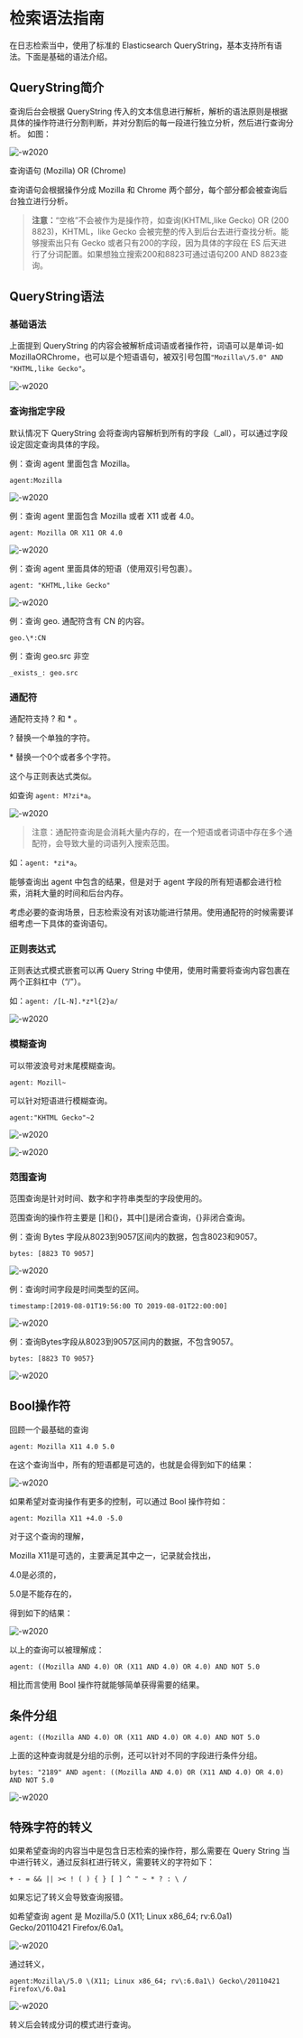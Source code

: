 # 检索语法指南

在日志检索当中，使用了标准的 Elasticsearch QueryString，基本支持所有语法。下面是基础的语法介绍。

## QueryString简介

查询后台会根据 QueryString 传入的文本信息进行解析，解析的语法原则是根据具体的操作符进行分割判断，并对分割后的每一段进行独立分析，然后进行查询分析。
如图：

![-w2020](media/16049824548149.jpg)

查询语句 (Mozilla) OR (Chrome)

查询语句会根据操作分成 Mozilla 和 Chrome 两个部分，每个部分都会被查询后台独立进行分析。

> **注意：**“空格”不会被作为是操作符，如查询(KHTML,like Gecko) OR (200 8823)，KHTML，like Gecko 会被完整的传入到后台去进行查找分析。能够搜索出只有 Gecko 或者只有200的字段，因为具体的字段在 ES 后天进行了分词配置。如果想独立搜索200和8823可通过语句200 AND 8823查询。

## QueryString语法

### 基础语法

上面提到 QueryString 的内容会被解析成词语或者操作符，词语可以是单词-如 MozillaORChrome，也可以是个短语语句，被双引号包围`"Mozilla\/5.0" AND "KHTML,like Gecko"`。

![-w2020](../../media/2019-12-13-14-25-42.jpg)

### 查询指定字段

默认情况下 QueryString 会将查询内容解析到所有的字段（_all），可以通过字段设定固定查询具体的字段。

例：查询 agent 里面包含 Mozilla。

`agent:Mozilla`

![-w2020](../../media/2019-12-13-14-26-46.jpg)

例：查询 agent 里面包含 Mozilla 或者 X11 或者 4.0。

`agent: Mozilla OR X11 OR 4.0`

![-w2020](../../media/2019-12-13-14-27-23.jpg)

例：查询 agent 里面具体的短语（使用双引号包裹）。

`agent: "KHTML,like Gecko"`

![-w2020](../../media/2019-12-13-14-27-47.jpg)

例：查询 geo. 通配符含有 CN 的内容。

`geo.\*:CN`

例：查询 geo.src 非空

`_exists_: geo.src`

### 通配符

通配符支持 ? 和 * 。

? 替换一个单独的字符。

\* 替换一个0个或者多个字符。

这个与正则表达式类似。

如查询 `agent: M?zi*a`。

![-w2020](../../media/2019-12-13-14-29-42.jpg)

> 注意：通配符查询是会消耗大量内存的，在一个短语或者词语中存在多个通配符，会导致大量的词语列入搜索范围。

如：`agent: *zi*a`。

能够查询出 agent 中包含的结果，但是对于 agent 字段的所有短语都会进行检索，消耗大量的时间和后台内存。

考虑必要的查询场景，日志检索没有对该功能进行禁用。使用通配符的时候需要详细考虑一下具体的查询语句。

### 正则表达式

正则表达式模式嵌套可以再 Query String 中使用，使用时需要将查询内容包裹在两个正斜杠中（“/”）。

如：`agent: /[L-N].*z*l{2}a/`

![-w2020](../../media/2019-12-13-14-30-54.jpg)

### 模糊查询

可以带波浪号对末尾模糊查询。

`agent: Mozill~`

可以针对短语进行模糊查询。

`agent:"KHTML Gecko"~2`

![-w2020](../../media/2019-12-13-14-33-42.jpg)

![-w2020](../../media/2019-12-13-14-33-47.jpg)

### 范围查询

范围查询是针对时间、数字和字符串类型的字段使用的。

范围查询的操作符主要是 []和{}，其中[]是闭合查询，{}非闭合查询。

例：查询 Bytes 字段从8023到9057区间内的数据，包含8023和9057。

`bytes: [8823 TO 9057]`

![-w2020](../../media/2019-12-13-17-36-50.jpg)

例：查询时间字段是时间类型的区间。

`timestamp:[2019-08-01T19:56:00 TO 2019-08-01T22:00:00]`

![-w2020](../../media/2019-12-13-17-37-16.jpg)

例：查询Bytes字段从8023到9057区间内的数据，不包含9057。

`bytes: [8823 TO 9057}`

![-w2020](../../media/2019-12-13-17-37-35.jpg)

## Bool操作符

回顾一个最基础的查询

`agent: Mozilla X11 4.0 5.0`

在这个查询当中，所有的短语都是可选的，也就是会得到如下的结果：

![-w2020](../../media/2019-12-13-17-39-23.jpg)

如果希望对查询操作有更多的控制，可以通过 Bool 操作符如：

`agent: Mozilla X11 +4.0 -5.0`

对于这个查询的理解，

Mozilla X11是可选的，主要满足其中之一，记录就会找出，

4.0是必须的，

5.0是不能存在的，

得到如下的结果：

![-w2020](../../media/2019-12-13-17-39-57.jpg)

以上的查询可以被理解成：

`agent: ((Mozilla AND 4.0) OR (X11 AND 4.0) OR 4.0) AND NOT 5.0`

相比而言使用 Bool 操作符就能够简单获得需要的结果。

## 条件分组

`agent: ((Mozilla AND 4.0) OR (X11 AND 4.0) OR 4.0) AND NOT 5.0`

上面的这种查询就是分组的示例，还可以针对不同的字段进行条件分组。

`bytes: "2189" AND agent: ((Mozilla AND 4.0) OR (X11 AND 4.0) OR 4.0) AND NOT 5.0`

![-w2020](../../media/2019-12-13-17-40-46.jpg)

## 特殊字符的转义

如果希望查询的内容当中是包含日志检索的操作符，那么需要在 Query String 当中进行转义，通过反斜杠进行转义，需要转义的字符如下：

`+ - = && || >< ! ( ) { } [ ] ^ " ~ * ? : \ /`

如果忘记了转义会导致查询报错。

如希望查询 agent 是 Mozilla/5.0 (X11; Linux x86_64; rv:6.0a1) Gecko/20110421 Firefox/6.0a1。

![-w2020](../../media/2019-12-13-17-41-20.jpg)

通过转义，

`agent:Mozilla\/5.0 \(X11; Linux x86_64; rv\:6.0a1\) Gecko\/20110421 Firefox\/6.0a1`

![-w2020](../../media/2019-12-13-17-41-42.jpg)

转义后会转成分词的模式进行查询。


